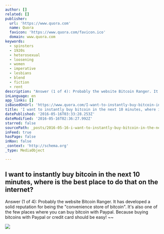 ```yaml
---
author: []
related: []
publisher:
  url: 'https://www.quora.com'
  name: Quora
  favicon: 'https://www.quora.com/favicon.ico'
  domain: www.quora.com
keywords:
  - spinsters
  - 1920s
  - heterosexual
  - loosening
  - women
  - imperative
  - lesbians
  - blend
  - fiction
  - rent
description: "Answer (1 of 4): Probably the website Bitcoin Ranger. It has developed a solid reputation for being the \"convenience store of bitcoin\". It's also one of the few places where you can buy bitcoin with Paypal. Because buying bitcoins with Paypal or credit card should be easy! ~~"
inLanguage: en
app_links: []
isBasedOnUrl: 'https://www.quora.com/I-want-to-instantly-buy-bitcoin-in-the-next-10-minutes-where-is-the-best-place-to-do-that-on-the-internet'
title: 'I want to instantly buy bitcoin in the next 10 minutes, where is the best place to do that on the internet?'
datePublished: '2016-05-16T03:33:28.253Z'
dateModified: '2016-05-16T02:36:27.992Z'
starred: false
sourcePath: _posts/2016-05-16-i-want-to-instantly-buy-bitcoin-in-the-next-10-minutes-wher.md
inFeed: true
hasPage: false
inNav: false
_context: 'http://schema.org'
_type: MediaObject

---
```

<article style=""><h1>I want to instantly buy bitcoin in the next 10 minutes, where is the best place to do that on the internet?</h1><p>Answer (1 of 4): Probably the website Bitcoin Ranger. It has developed a solid reputation for being the "convenience store of bitcoin". It's also one of the few places where you can buy bitcoin with Paypal. Because buying bitcoins with Paypal or credit card should be easy! ~~</p><img src="https://qsf.is.quoracdn.net/-images.new_grid.fb_share_default.pnge6dde9cfa6e03c43.png" /></article>